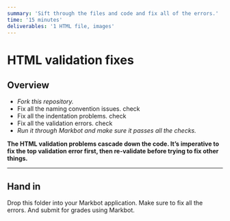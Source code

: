 ```yaml
---
summary: 'Sift through the files and code and fix all of the errors.'
time: '15 minutes'
deliverables: '1 HTML file, images'
---
```


# HTML validation fixes

## Overview

- *Fork this repository.*
- Fix all the naming convention issues. check
- Fix all the indentation problems. check
- Fix all the validation errors. check
- *Run it through Markbot and make sure it passes all the checks.*

**The HTML validation problems cascade down the code. It’s imperative to fix the top validation error first, then re-validate before trying to fix other things.**

---

## Hand in

Drop this folder into your Markbot application. Make sure to fix all the errors. And submit for grades using Markbot.
